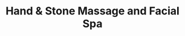 ---
title: "Hand & Stone Massage and Facial Spa"
url: /greenville/hand-und-stone-massage-and-facial-spa/
shop: Massage
---